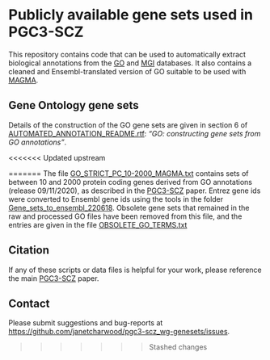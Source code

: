 
<!-- README.md is generated from README.Rmd. Please edit that file -->

# Publicly available gene sets used in PGC3-SCZ

This repository contains code that can be used to automatically extract
biological annotations from the [GO](http://geneontology.org/) and
[MGI](http://www.informatics.jax.org) databases. It also contains a
cleaned and Ensembl-translated version of GO suitable to be used with
[MAGMA](https://ctg.cncr.nl/software/magma).

## Gene Ontology gene sets

Details of the construction of the GO gene sets are given in section 6
of
[AUTOMATED\_ANNOTATION\_README.rtf](ANNOTATION_AUTO/README/AUTOMATED_ANNOTATION_README.rtf):
*“GO: constructing gene sets from GO annotations”*.

<<<<<<< Updated upstream
 
=======
The file
[GO\_STRICT\_PC\_10-2000\_MAGMA.txt](GO_STRICT_PC_10-2000_MAGMA_ensembl_magma.txt)
contains sets of between 10 and 2000 protein coding genes derived from
GO annotations (release 09/11/2020), as described in the
[PGC3-SCZ](https://doi.org/10.1101/2020.09.12.20192922) paper. Entrez
gene ids were converted to Ensembl gene ids using the tools in the
folder [Gene\_sets\_to\_ensembl\_220618](Gene_sets_to_ensembl_220618/).
Obsolete gene sets that remained in the raw and processed GO files have
been removed from this file, and the entries are given in the file
[OBSOLETE\_GO\_TERMS.txt](OBSOLETE_GO_TERMS.txt)

## Citation

If any of these scripts or data files is helpful for your work, please
reference the main
[PGC3-SCZ](https://doi.org/10.1101/2020.09.12.20192922) paper.

## Contact

Please submit suggestions and bug-reports at
<https://github.com/janetcharwood/pgc3-scz_wg-genesets/issues>.
>>>>>>> Stashed changes
